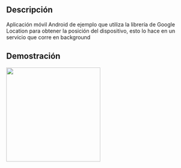 ## Descripción

Aplicación móvil Android de ejemplo que utiliza la librería de Google Location para obtener la posición del dispositivo, esto lo hace en un servicio que corre en background


## Demostración

<img src="https://crissalvarezh.github.io/ImagenesRepos/imgs/LocationGoogle/location_google_demo.gif" width="250px"/>
